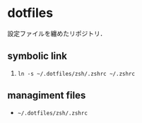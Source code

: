 dotfiles
===
設定ファイルを纏めたリポジトリ．  

symbolic link
---
1. `ln -s ~/.dotfiles/zsh/.zshrc ~/.zshrc`

managiment files
---
- `~/.dotfiles/zsh/.zshrc`
